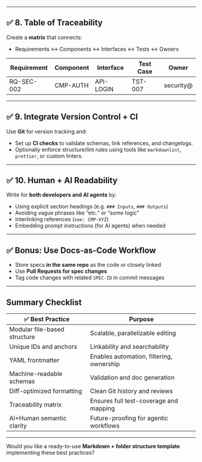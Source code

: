 
---

## ✅ 8. **Table of Traceability**
Create a **matrix** that connects:
- Requirements ↔ Components ↔ Interfaces ↔ Tests ↔ Owners

| Requirement | Component | Interface | Test Case | Owner |
|-------------|-----------|-----------|-----------|-------|
| RQ-SEC-002  | CMP-AUTH  | API-LOGIN | TST-007   | security@ |

---

## ✅ 9. **Integrate Version Control + CI**
Use **Git** for version tracking and:
- Set up **CI checks** to validate schemas, link references, and changelogs.
- Optionally enforce structure/lint rules using tools like `markdownlint`, `prettier`, or custom linters.

---

## ✅ 10. **Human + AI Readability**
Write for **both developers and AI agents** by:
- Using explicit section headings (e.g. `### Inputs`, `### Outputs`)
- Avoiding vague phrases like “etc.” or “some logic”
- Interlinking references (`see: CMP-XYZ`)
- Embedding prompt instructions (for AI agents) when needed

---

## ✅ Bonus: Use Docs-as-Code Workflow
- Store specs **in the same repo** as the code or closely linked
- Use **Pull Requests for spec changes**
- Tag code changes with related `SPEC-ID` in commit messages

---

## Summary Checklist

| ✅ Best Practice                      | Purpose                                     |
|--------------------------------------|---------------------------------------------|
| Modular file-based structure         | Scalable, parallelizable editing            |
| Unique IDs and anchors               | Linkability and searchability               |
| YAML frontmatter                     | Enables automation, filtering, ownership    |
| Machine-readable schemas             | Validation and doc generation               |
| Diff-optimized formatting            | Clean Git history and reviews               |
| Traceability matrix                  | Ensures full test-coverage and mapping      |
| AI+Human semantic clarity            | Future-proofing for agentic workflows       |

---

Would you like a ready-to-use **Markdown + folder structure template** implementing these best practices?
